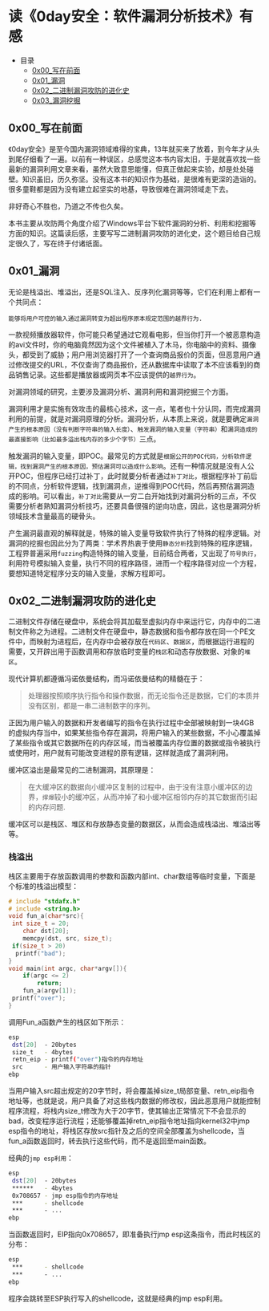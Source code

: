# 读《0day安全：软件漏洞分析技术》有感

* 目录
  * [0x00_写在前面](#0x00_写在前面)
  * [0x01_漏洞](#0x01_漏洞)
  * [0x02_二进制漏洞攻防的进化史](#0x02_二进制漏洞攻防的进化史)
  * [0x03_漏洞挖掘](0x03_漏洞挖掘)

## 0x00_写在前面

《0day安全》是至今国内漏洞领域难得的宝典，13年就买来了放着，到今年才从头到尾仔细看了一遍。以前有一种误区，总感觉这本书内容太旧，于是就喜欢找一些最新的漏洞利用文章来看，虽然大致意思能懂，但真正做起来实验，却是处处碰壁。知识虽旧，历久弥坚。没有这本书的知识作为基础，是很难有更深的造诣的。很多童鞋都是因为没有建立起坚实的地基，导致很难在漏洞领域走下去。

非好奇心不胜也，乃道之不传也久矣。

本书主要从攻防两个角度介绍了Windows平台下软件漏洞的分析、利用和挖掘等方面的知识。这篇读后感，主要写写二进制漏洞攻防的进化史，这个题目给自己规定很久了，写在终于付诸纸面。

## 0x01_漏洞

无论是栈溢出、堆溢出，还是SQL注入、反序列化漏洞等等，它们在利用上都有一个共同点：

`能够将用户可控的输入通过漏洞转变为超出程序原本规定范围的越界行为.`

一款视频播放器软件，你可能只希望通过它观看电影，但当你打开一个被恶意构造的avi文件时，你的电脑竟然因为这个文件被植入了木马，你电脑中的资料、摄像头，都受到了威胁；用户用浏览器打开了一个查询商品报价的页面，但恶意用户通过修改提交的URL，不仅查询了商品报价，还从数据库中读取了本不应该看到的商品销售记录。这些都是播放器或网页本不应该提供的`越界行为`。

对漏洞领域的研究，主要涉及漏洞分析、漏洞利用和漏洞挖掘三个方面。

漏洞利用才是实施有效攻击的最核心技术，这一点，笔者也十分认同，而完成漏洞利用的前提，就是对漏洞原理的分析。漏洞分析，从本质上来说，就是要确定`漏洞产生的根本原因（没有判断字符串的输入长度）`、`触发漏洞的输入变量（字符串）`和`漏洞造成的最直接影响（比如最多溢出栈内存的多少个字节）`三点。

触发漏洞的输入变量，即POC。最常见的方式就是`根据公开的POC代码，分析软件逻辑，找到漏洞产生的根本原因，预估漏洞可以造成什么影响`。还有一种情况就是没有人公开POC，但程序已经打过补丁，此时就要分析者通过`补丁对比`，根据程序补丁前后的不同点，分析软件逻辑，找到漏洞点，逆推得到POC代码，然后再预估漏洞造成的影响。可以看出，`补丁对比`需要从一穷二白开始找到对漏洞分析的三点，不仅需要分析者熟知漏洞分析技巧，还要具备很强的逆向功底，因此，这也是漏洞分析领域技术含量最高的硬骨头。

产生漏洞最直观的解释就是，特殊的输入变量导致软件执行了特殊的程序逻辑。对漏洞的挖掘也因此分为了两类：学术界热衷于使用`静态分析`找到特殊的程序逻辑，工程界普遍采用`fuzzing`构造特殊的输入变量，目前结合两者，又出现了`符号执行`，利用符号模拟输入变量，执行不同的程序路径，进而一个程序路径对应一个方程，要想知道特定程序分支的输入变量，求解方程即可。

## 0x02_二进制漏洞攻防的进化史

二进制文件存储在硬盘中，系统会将其加载至虚拟内存中来运行它，内存中的二进制文件称之为进程。二进制文件在硬盘中，静态数据和指令都存放在同一个PE文件中，而映射为进程后，在内存中会被存放在`代码区`、`数据区`，而根据运行进程的需要，又开辟出用于函数调用和存放临时变量的`栈区`和动态存放数据、对象的`堆区`。

现代计算机都遵循冯诺依曼结构，而冯诺依曼结构的精髓在于：

> 处理器按照顺序执行指令和操作数据，而无论指令还是数据，它们的本质并没有区别，都是一串二进制数字的序列。

正因为用户输入的数据和开发者编写的指令在执行过程中全部被映射到一块4GB的虚拟内存当中，如果某些指令存在漏洞，将用户输入的某些数据，不小心覆盖掉了某些指令或其它数据所在的内存区域，而当被覆盖内存位置的数据或指令被执行或使用时，用户就有可能改变进程的原有逻辑，这样就造成了漏洞利用。

缓冲区溢出是最常见的二进制漏洞，其原理是：
> 在大缓冲区的数据向小缓冲区复制的过程中，由于没有注意小缓冲区的边界，`撑爆`较小的缓冲区，从而冲掉了和小缓冲区相邻内存的其它数据而引起的内存问题.

缓冲区可以是栈区、堆区和存放静态变量的数据区，从而会造成栈溢出、堆溢出等等。

### 栈溢出
栈区主要用于存放函数调用的参数和函数内部int、char数组等临时变量，下面是个标准的栈溢出模型：
```C
# include "stdafx.h"
# include <string.h>
void fun_a(char*src){
 int size_t = 20;
	char dst[20];
	memcpy(dst, src, size_t);
 if(size_t > 20)
  printf("bad");
}
void main(int argc, char*argv[]){
	if(argc <= 2)
		return;
	fun_a(argv[1]);
 printf("over");
}
```
调用Fun_a函数产生的栈区如下所示：
```bash
esp
 dst[20]  - 20bytes
 size_t   - 4bytes
 retn_eip - printf("over")指令的内存地址
 src      - 用户输入字符串的指针
ebp
```
当用户输入src超出规定的20字节时，将会覆盖掉size_t局部变量、retn_eip指令地址等，也就是说，用户具备了对这些栈内数据的修改权，因此恶意用户就能控制程序流程，将栈内size_t修改为大于20字节，使其输出正常情况下不会显示的bad，改变程序运行流程；还能够覆盖掉retn_eip指令地址指向kernel32中jmp esp指令的地址，将栈区存放src指针及之后的空间全部覆盖为shellcode，当fun_a函数返回时，转去执行这些代码，而不是返回至main函数。

经典的`jmp esp利用`：
```bash
esp
 dst[20]  - 20bytes
 ******   - 4bytes
 0x708657 - jmp esp指令的内存地址
 ***      - shellcode
 ***      - ...
ebp
```
当函数返回时，EIP指向0x708657，即准备执行jmp esp这条指令，而此时栈区的分布：
```bash
esp
 ***      - shellcode
 ***      - ...
ebp
```
程序会跳转至ESP执行写入的shellcode，这就是经典的jmp esp利用。
